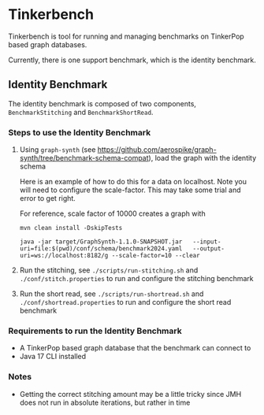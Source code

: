 # Tinkerbench

Tinkerbench is tool for running and managing benchmarks on TinkerPop based graph databases.

Currently, there is one support benchmark, which is the identity benchmark.

## Identity Benchmark

The identity benchmark is composed of two components, `BenchmarkStitching` and `BenchmarkShortRead`.

### Steps to use the Identity Benchmark

1. Using `graph-synth` (see https://github.com/aerospike/graph-synth/tree/benchmark-schema-compat), load the graph with the identity schema

   Here is an example of how to do this for a data on localhost. Note you will need to configure the scale-factor. This may take some trial and error to get right.

   For reference, scale factor of 10000 creates a graph with 

   `mvn clean install -DskipTests`

   `java -jar target/GraphSynth-1.1.0-SNAPSHOT.jar   --input-uri=file:$(pwd)/conf/schema/benchmark2024.yaml   --output-uri=ws://localhost:8182/g --scale-factor=10 --clear`
2. Run the stitching, see `./scripts/run-stitching.sh` and `./conf/stitch.properties` to run and configure the stitching benchmark
3. Run the short read, see `./scripts/run-shortread.sh` and `./conf/shortread.properties` to run and configure the short read benchmark

### Requirements to run the Identity Benchmark

- A TinkerPop based graph database that the benchmark can connect to
- Java 17 CLI installed

### Notes

- Getting the correct stitching amount may be a little tricky since JMH does not run in absolute iterations, but rather in time
